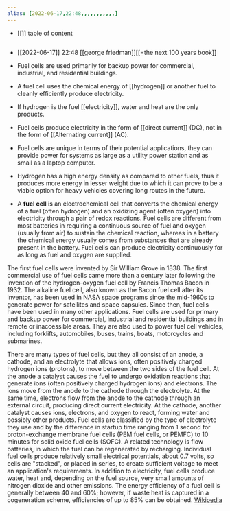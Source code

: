 ```yaml
---
alias: [2022-06-17,22:48,,,,,,,,,,,]
---
```

- [[]]
table of content
```toc
```

- [[2022-06-17]] 22:48 [[george friedman]][[=the next 100 years book]]
- Fuel cells are used primarily for backup power for commercial, industrial, and residential buildings.
- A fuel cell uses the chemical energy of [[hydrogen]] or another fuel to cleanly efficiently produce electricity.
- If hydrogen is the fuel [[electricity]], water and heat are the only products.
- Fuel cells produce electricity in the form of [[direct current]] (DC), not in the form of [[Alternating current]] (AC).
- Fuel cells are unique in terms of their potential applications, they can provide power for systems as large as a utility power station and as small as a laptop computer.
- Hydrogen has a high energy density as compared to other fuels, thus it produces more energy in lesser weight due to which it can prove to be a viable option for heavy vehicles covering long routes in the future.

- A **fuel cell** is an electrochemical cell that converts the chemical energy of a fuel (often hydrogen) and an oxidizing agent (often oxygen) into electricity through a pair of redox reactions. Fuel cells are different from most batteries in requiring a continuous source of fuel and oxygen (usually from air) to sustain the chemical reaction, whereas in a battery the chemical energy usually comes from substances that are already present in the battery. Fuel cells can produce electricity continuously for as long as fuel and oxygen are supplied.

The first fuel cells were invented by Sir William Grove in 1838. The first commercial use of fuel cells came more than a century later following the invention of the hydrogen–oxygen fuel cell by Francis Thomas Bacon in 1932. The alkaline fuel cell, also known as the Bacon fuel cell after its inventor, has been used in NASA space programs since the mid-1960s to generate power for satellites and space capsules. Since then, fuel cells have been used in many other applications. Fuel cells are used for primary and backup power for commercial, industrial and residential buildings and in remote or inaccessible areas. They are also used to power fuel cell vehicles, including forklifts, automobiles, buses,  trains, boats, motorcycles and submarines.

There are many types of fuel cells, but they all consist of an anode, a cathode, and an electrolyte that allows ions, often positively charged hydrogen ions (protons), to move between the two sides of the fuel cell. At the anode a catalyst causes the fuel to undergo oxidation reactions that generate ions (often positively charged hydrogen ions) and electrons. The ions move from the anode to the cathode through the electrolyte. At the same time, electrons flow from the anode to the cathode through an external circuit, producing direct current electricity. At the cathode, another catalyst causes ions, electrons, and oxygen to react, forming water and possibly other products. Fuel cells are classified by the type of electrolyte they use and by the difference in startup time ranging from 1 second for proton-exchange membrane fuel cells (PEM fuel cells, or PEMFC) to 10 minutes for solid oxide fuel cells (SOFC). A related technology is flow batteries, in which the fuel can be regenerated by recharging. Individual fuel cells produce relatively small electrical potentials, about 0.7 volts, so cells are "stacked", or placed in series, to create sufficient voltage to meet an application's requirements. In addition to electricity, fuel cells produce water, heat and, depending on the fuel source, very small amounts of nitrogen dioxide and other emissions. The energy efficiency of a fuel cell is generally between 40 and 60%; however, if waste heat is captured in a cogeneration scheme, efficiencies of up to 85% can be obtained.
[Wikipedia](https://en.wikipedia.org/wiki/Fuel%20cell)
